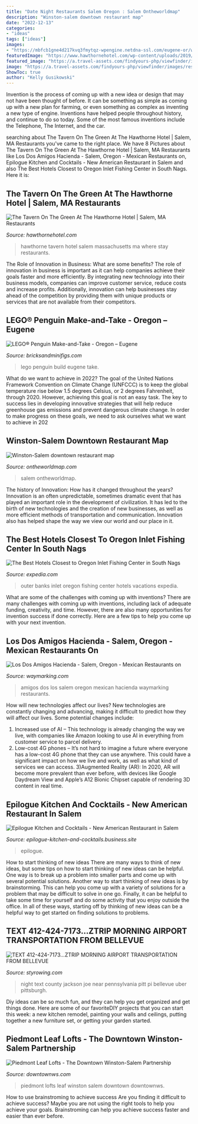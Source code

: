 ```yaml
---
title: "Date Night Restaurants Salem Oregon : Salem Ontheworldmap"
description: "Winston-salem downtown restaurant map"
date: "2022-12-13"
categories:
- "ideas"
tags: ["ideas"]
images:
- "https://mbfcb1gne4d217kvq3fmytqz-wpengine.netdna-ssl.com/eugene-or/wp-content/uploads/sites/24/2019/01/IMG_3211.jpg"
featuredImage: "https://www.hawthornehotel.com/wp-content/uploads/2019/12/HH_Tavern_Ext_005-1024x684.jpg"
featured_image: "https://a.travel-assets.com/findyours-php/viewfinder/images/res70/105000/105052-Outer-Banks.jpg"
image: "https://a.travel-assets.com/findyours-php/viewfinder/images/res70/105000/105052-Outer-Banks.jpg"
ShowToc: true
author: "Kelly Gusikowski"
---
```



Invention is the process of coming up with a new idea or design that may not have been thought of before. It can be something as simple as coming up with a new plan for farming, or even something as complex as inventing a new type of engine. Inventions have helped people throughout history, and continue to do so today. Some of the most famous inventions include the Telephone, The Internet, and the car.

	

		
searching about The Tavern On The Green At The Hawthorne Hotel | Salem, MA Restaurants you've came to the right place. We have 8 Pictures about The Tavern On The Green At The Hawthorne Hotel | Salem, MA Restaurants like Los Dos Amigos Hacienda - Salem, Oregon - Mexican Restaurants on, Epilogue Kitchen and Cocktails - New American Restaurant in Salem and also The Best Hotels Closest to Oregon Inlet Fishing Center in South Nags. Here it is:
		
    
## The Tavern On The Green At The Hawthorne Hotel | Salem, MA Restaurants

<img loading=lazy src="https://www.hawthornehotel.com/wp-content/uploads/2019/12/HH_Tavern_Ext_005-1024x684.jpg" onerror="this.onerror=null;this.src='https://tse1.mm.bing.net/th?id=OIP.WuecZ_ok7jWIjytW4cUi3gHaE8&amp;pid=15.1';" alt="The Tavern On The Green At The Hawthorne Hotel | Salem, MA Restaurants">

_Source: hawthornehotel.com_

>hawthorne tavern hotel salem massachusetts ma where stay restaurants. 

	

The Role of Innovation in Business: What are some benefits?
The role of innovation in business is important as it can help companies achieve their goals faster and more efficiently. By integrating new technology into their business models, companies can improve customer service, reduce costs and increase profits. Additionally, innovation can help businesses stay ahead of the competition by providing them with unique products or services that are not available from their competitors.

    
## LEGO® Penguin Make-and-Take - Oregon – Eugene

<img loading=lazy src="https://mbfcb1gne4d217kvq3fmytqz-wpengine.netdna-ssl.com/eugene-or/wp-content/uploads/sites/24/2019/01/IMG_3211.jpg" onerror="this.onerror=null;this.src='https://tse3.mm.bing.net/th?id=OIP.TBxIShfp5BsvCAgQrC5JyAHaHa&amp;pid=15.1';" alt="LEGO® Penguin Make-and-Take - Oregon – Eugene">

_Source: bricksandminifigs.com_

>lego penguin build eugene take. 

	

What do we want to achieve in 2022?
The goal of the United Nations Framework Convention on Climate Change (UNFCCC) is to keep the global temperature rise below 1.5 degrees Celsius, or 2 degrees Fahrenheit, through 2020. However, achieving this goal is not an easy task. The key to success lies in developing innovative strategies that will help reduce greenhouse gas emissions and prevent dangerous climate change. In order to make progress on these goals, we need to ask ourselves what we want to achieve in 202
    
## Winston-Salem Downtown Restaurant Map

<img loading=lazy src="https://ontheworldmap.com/usa/city/winston-salem/winston-salem-downtown-restaurant-map.jpg" onerror="this.onerror=null;this.src='https://tse2.mm.bing.net/th?id=OIP.l80pfZPywTCFhSTWMNfmxAHaLq&amp;pid=15.1';" alt="Winston-Salem downtown restaurant map">

_Source: ontheworldmap.com_

>salem ontheworldmap. 

	

The history of Innovation: How has it changed throughout the years?
Innovation is an often unpredictable, sometimes dramatic event that has played an important role in the development of civilization. It has led to the birth of new technologies and the creation of new businesses, as well as more efficient methods of transportation and communication. Innovation also has helped shape the way we view our world and our place in it.

    
## The Best Hotels Closest To Oregon Inlet Fishing Center In South Nags

<img loading=lazy src="https://a.travel-assets.com/findyours-php/viewfinder/images/res70/105000/105052-Outer-Banks.jpg" onerror="this.onerror=null;this.src='https://tse2.mm.bing.net/th?id=OIP.y6hk7rbXkuSSvroJJyb4vAHaEK&amp;pid=15.1';" alt="The Best Hotels Closest to Oregon Inlet Fishing Center in South Nags">

_Source: expedia.com_

>outer banks inlet oregon fishing center hotels vacations expedia. 

	

What are some of the challenges with coming up with inventions?
There are many challenges with coming up with inventions, including lack of adequate funding, creativity, and time. However, there are also many opportunities for invention success if done correctly. Here are a few tips to help you come up with your next invention.

    
## Los Dos Amigos Hacienda - Salem, Oregon - Mexican Restaurants On

<img loading=lazy src="http://img.groundspeak.com/waymarking/24b0f0c2-6560-4fda-abb4-b31c64636794.JPG" onerror="this.onerror=null;this.src='https://tse1.mm.bing.net/th?id=OIP.zlOr0WraJsqnjUnIHeE5VAHaDK&amp;pid=15.1';" alt="Los Dos Amigos Hacienda - Salem, Oregon - Mexican Restaurants on">

_Source: waymarking.com_

>amigos dos los salem oregon mexican hacienda waymarking restaurants. 

	

How will new technologies affect our lives?
New technologies are constantly changing and advancing, making it difficult to predict how they will affect our lives. Some potential changes include: 
1) Increased use of AI – This technology is already changing the way we live, with companies like Amazon looking to use AI in everything from customer service to parcel delivery. 
2) Low-cost 4G phones – It’s not hard to imagine a future where everyone has a low-cost 4G phone that they can use anywhere. This could have a significant impact on how we live and work, as well as what kind of services we can access. 
3)Augmented Reality (AR): In 2020, AR will become more prevalent than ever before, with devices like Google Daydream View and Apple’s A12 Bionic Chipset capable of rendering 3D content in real time.

    
## Epilogue Kitchen And Cocktails - New American Restaurant In Salem

<img loading=lazy src="https://lh3.googleusercontent.com/H9jdTiyNTeJIsOtaEl-wjaUUk7_XiOn-KGwoApz-01dMajLFJCNGRBuJkTfNLNRM-1oWVz_-HsqVF7D5=w768-h768-n-o-v1" onerror="this.onerror=null;this.src='https://tse2.mm.bing.net/th?id=OIP.JcIPXTTNFdi7Wy0iMhhgRAHaHa&amp;pid=15.1';" alt="Epilogue Kitchen and Cocktails - New American Restaurant in Salem">

_Source: epilogue-kitchen-and-cocktails.business.site_

>epilogue. 

	

How to start thinking of new ideas
There are many ways to think of new ideas, but some tips on how to start thinking of new ideas can be helpful. One way is to break up a problem into smaller parts and come up with several potential solutions. Another way to start thinking of new ideas is by brainstorming. This can help you come up with a variety of solutions for a problem that may be difficult to solve in one go. Finally, it can be helpful to take some time for yourself and do some activity that you enjoy outside the office. In all of these ways, starting off by thinking of new ideas can be a helpful way to get started on finding solutions to problems.

    
## TEXT 412-424-7173...ZTRIP MORNING AIRPORT TRANSPORTATION FROM BELLEVUE

<img loading=lazy src="http://styrowing.com/IMAGES/pbopickup.jpg" onerror="this.onerror=null;this.src='https://tse1.mm.bing.net/th?id=OIP.GSDbpVX2V2En7vERS4wT6wHaJ4&amp;pid=15.1';" alt="TEXT 412-424-7173...ZTRIP MORNING AIRPORT TRANSPORTATION FROM BELLEVUE">

_Source: styrowing.com_

>night text county jackson joe near pennsylvania pitt pi bellevue uber pittsburgh. 

	

Diy ideas can be so much fun, and they can help you get organized and get things done. Here are some of our favoriteDIY projects that you can start this week: a new kitchen remodel, painting your walls and ceilings, putting together a new furniture set, or getting your garden started.

    
## Piedmont Leaf Lofts - The Downtown Winston-Salem Partnership

<img loading=lazy src="http://www.downtownws.com/wp-content/uploads/2015/04/8229086260_c33859daa1_z.jpg" onerror="this.onerror=null;this.src='https://tse2.mm.bing.net/th?id=OIP.yB24zeoTJ4Tc0EEDXomY3wHaF-&amp;pid=15.1';" alt="Piedmont Leaf Lofts - The Downtown Winston-Salem Partnership">

_Source: downtownws.com_

>piedmont lofts leaf winston salem downtown downtownws. 

	

How to use brainstroming to achieve success
Are you finding it difficult to achieve success? Maybe you are not using the right tools to help you achieve your goals. Brainstroming can help you achieve success faster and easier than ever before.

